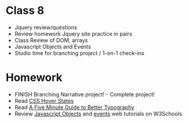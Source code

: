 # Class 8

* Jquery review/questions 
* Review homework Jquery site practice in pairs
* Class Review of DOM, arrays 
* Javascript Objects and Events
* Studio time for branching project / 1-on-1 check-ins

# Homework
* FINISH Branching Narrative project! - Complete project!
* Read [CSS Hover States](https://jay-manday.github.io/hover-states/index.html)
* Read [A Five Minute Guide to Better Typography](pierrickcalvez.com/journal/a-five-minutes-guide-to-better-typography)  
* Review [Javascript Objects](https://www.w3schools.com/js/js_objects.asp) and [events](https://www.w3schools.com/js/js_events.asp) web tutorials on W3Schools
